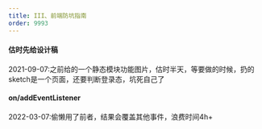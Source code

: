 ```yaml
---
title: III、前端防坑指南
order: 9993
---
```

#### 估时先给设计稿
2021-09-07:之前给的一个静态模块功能图片，估时半天，等要做的时候，扔的sketch是一个页面，还要判断登录态，坑死自己了

#### on/addEventListener
2022-03-07:偷懒用了前者，结果会覆盖其他事件，浪费时间4h+